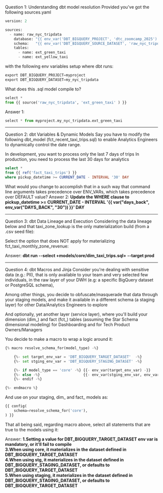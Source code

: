 Question 1: Understanding dbt model resolution
Provided you've got the following sources.yaml

```python
version: 2

sources:
  - name: raw_nyc_tripdata
    database: "{{ env_var('DBT_BIGQUERY_PROJECT', 'dtc_zoomcamp_2025') }}"
    schema:   "{{ env_var('DBT_BIGQUERY_SOURCE_DATASET', 'raw_nyc_tripdata') }}"
    tables:
      - name: ext_green_taxi
      - name: ext_yellow_taxi
```

with the following env variables setup where dbt runs:

```python
export DBT_BIGQUERY_PROJECT=myproject
export DBT_BIGQUERY_DATASET=my_nyc_tripdata
```
What does this .sql model compile to?

```python
select * 
from {{ source('raw_nyc_tripdata', 'ext_green_taxi' ) }}
```

Answer 1: 
```python
select * from myproject.my_nyc_tripdata.ext_green_taxi
```

---

Question 2: dbt Variables & Dynamic Models
Say you have to modify the following dbt_model (fct_recent_taxi_trips.sql) to enable Analytics Engineers to dynamically control the date range.

In development, you want to process only the last 7 days of trips
In production, you need to process the last 30 days for analytics
```sql
select *
from {{ ref('fact_taxi_trips') }}
where pickup_datetime >= CURRENT_DATE - INTERVAL '30' DAY
```
What would you change to accomplish that in a such way that command line arguments takes precedence over ENV_VARs, which takes precedence over DEFAULT value?
Answer 2:
**Update the WHERE clause to pickup_datetime >= CURRENT_DATE - INTERVAL '{{ var("days_back", env_var("DAYS_BACK", "30")) }}' DAY**

---

Question 3: dbt Data Lineage and Execution
Considering the data lineage below and that taxi_zone_lookup is the only materialization build (from a .csv seed file):

Select the option that does NOT apply for materializing fct_taxi_monthly_zone_revenue:

Answer: **dbt run --select +models/core/dim_taxi_trips.sql+ --target prod**  

---
Question 4: dbt Macros and Jinja
Consider you're dealing with sensitive data (e.g.: PII), that is only available to your team and very selected few individuals, in the raw layer of your DWH (e.g: a specific BigQuery dataset or PostgreSQL schema),

Among other things, you decide to obfuscate/masquerade that data through your staging models, and make it available in a different schema (a staging layer) for other Data/Analytics Engineers to explore

And optionally, yet another layer (service layer), where you'll build your dimension (dim_) and fact (fct_) tables (assuming the Star Schema dimensional modeling) for Dashboarding and for Tech Product Owners/Managers

You decide to make a macro to wrap a logic around it:

```python
{% macro resolve_schema_for(model_type) -%}

    {%- set target_env_var = 'DBT_BIGQUERY_TARGET_DATASET'  -%}
    {%- set stging_env_var = 'DBT_BIGQUERY_STAGING_DATASET' -%}

    {%- if model_type == 'core' -%} {{- env_var(target_env_var) -}}
    {%- else -%}                    {{- env_var(stging_env_var, env_var(target_env_var)) -}}
    {%- endif -%}

{%- endmacro %}
```
And use on your staging, dim_ and fact_ models as:



```python
{{ config(
    schema=resolve_schema_for('core'), 
) }}
```

That all being said, regarding macro above, select all statements that are true to the models using it:

Answer: 
**1.Setting a value for DBT_BIGQUERY_TARGET_DATASET env var is mandatory, or it'll fail to compile**  
**3.When using core, it materializes in the dataset defined in DBT_BIGQUERY_TARGET_DATASET**  
**4.When using stg, it materializes in the dataset defined in DBT_BIGQUERY_STAGING_DATASET, or defaults to DBT_BIGQUERY_TARGET_DATASET**  
**5.When using staging, it materializes in the dataset defined in DBT_BIGQUERY_STAGING_DATASET, or defaults to DBT_BIGQUERY_TARGET_DATASET**  



